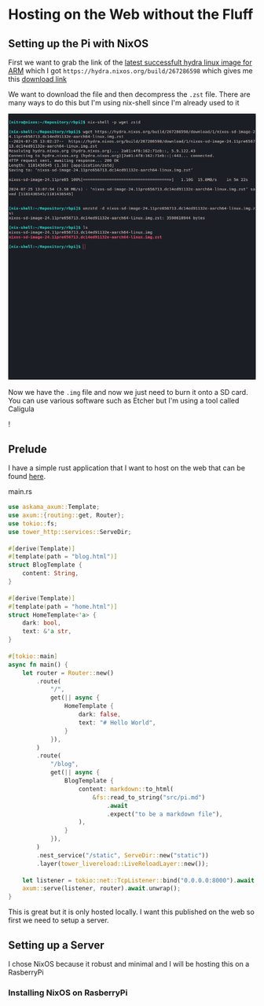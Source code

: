 # Hosting on the Web without the Fluff



## Setting up the Pi with NixOS

First we want to grab the link of the [latest successfult hydra linux image for ARM](https://hydra.nixos.org/job/nixos/trunk-combined/nixos.sd_image.aarch64-linux)
which I got `https://hydra.nixos.org/build/267286598` which gives me this [download link](https://hydra.nixos.org/build/267286598/download/1/nixos-sd-image-24.11pre656713.dc14ed91132e-aarch64-linux.img.zst)

We want to download the file and then decompress the `.zst` file. 
There are many ways to do this but I'm using nix-shell since I'm already used to it

![WHAT](https://raw.githubusercontent.com/NitroSniper/Blogs/main/HostingLocally/getting_hyda_img.png "Title")


Now we have the `.img` file and now we just need to burn it onto a SD card. You can use various software such as Etcher but I'm using a tool called Caligula

!








## Prelude
I have a simple rust application that I want to host on the web that can be found [here](https://github.com/NitroSniper/ortin.git). 

main.rs
```rust
use askama_axum::Template;
use axum::{routing::get, Router};
use tokio::fs;
use tower_http::services::ServeDir;

#[derive(Template)]
#[template(path = "blog.html")]
struct BlogTemplate {
    content: String,
}

#[derive(Template)]
#[template(path = "home.html")]
struct HomeTemplate<'a> {
    dark: bool,
    text: &'a str,
}

#[tokio::main]
async fn main() {
    let router = Router::new()
        .route(
            "/",
            get(|| async {
                HomeTemplate {
                    dark: false,
                    text: "# Hello World",
                }
            }),
        )
        .route(
            "/blog",
            get(|| async {
                BlogTemplate {
                    content: markdown::to_html(
                        &fs::read_to_string("src/pi.md")
                            .await
                            .expect("to be a markdown file"),
                    ),
                }
            }),
        )
        .nest_service("/static", ServeDir::new("static"))
        .layer(tower_livereload::LiveReloadLayer::new());

    let listener = tokio::net::TcpListener::bind("0.0.0.0:8000").await.unwrap();
    axum::serve(listener, router).await.unwrap();
}
```
This is great but it is only hosted locally. I want this published on the web so first we need to setup a server. 

## Setting up a Server
I chose NixOS because it robust and minimal and I will be hosting this on a RasberryPi

### Installing NixOS on RasberryPi







